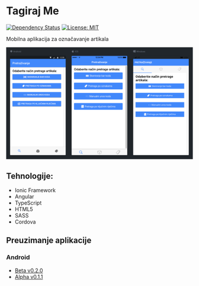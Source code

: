 # Tagiraj Me
[![Dependency Status](https://dependencyci.com/github/CroModder/tagiraj-me/badge)](https://dependencyci.com/github/CroModder/tagiraj-me)
[![License: MIT](https://img.shields.io/badge/License-MIT-blue.svg)](https://opensource.org/licenses/MIT)

 Mobilna aplikacija za označavanje artikala

![Different platforms](https://raw.githubusercontent.com/CroModder/tagiraj-me/gh-pages/tagiraj_me_platforms.png)
##  Tehnologije:
- Ionic Framework
- Angular
- TypeScript
- HTML5
- SASS
- Cordova

## Preuzimanje aplikacije
### Android
- [Beta v0.2.0](https://github.com/CroModder/tagiraj-me/raw/apk/tagirajMe-beta.apk)
- [Alpha v0.1.1](https://github.com/CroModder/tagiraj-me/raw/apk/tagirajMe-alpha.apk)